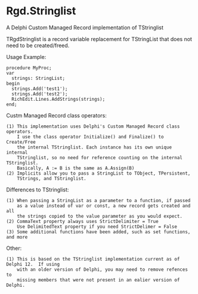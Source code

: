 # Rgd.Stringlist
A Delphi Custom Managed Record implementation of TStringlist

TRgdStringlist is a record variable replacement for TStringList that does not 
need to be created/freed.  

  Usage Example:

    procedure MyProc;
    var
      strings: StringList;
    begin
      strings.Add('test1');
      strings.Add('test2');
      RichEdit.Lines.AddStrings(strings);
    end;

  Custm Managed Record class operators:

    (1) This implementation uses Delphi's Custom Managed Record class operators.
        I use the class operator Initialize() and Finalize() to Create/Free 
        the internal TStringlist. Each instance has its own unique internal 
        TStringlist, so no need for reference counting on the internal TStringlist.
        Basically, A := B is the same as A.Assign(B)
    (2) Implicits allow you to pass a StringList to TObject, TPersistent, 
        TStrings, and TStringlist.

  Differences to TStringlist:
  
    (1) When passing a StringList as a parameter to a function, if passed 
        as a value instead of var or const, a new record gets created and all
        the strings copied to the value parameter as you would expect.
    (2) CommaText property always uses StrictDelimiter = True
        Use DelimitedText property if you need StrictDelimer = False
    (3) Some additional functions have been added, such as set functions, and more

 Other:   

    (1) This is based on the TStringlist implementation current as of Delphi 12.  If using
        with an older version of Delphi, you may need to remove refences to
        missing members that were not present in an ealier version of Delphi.
